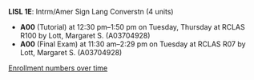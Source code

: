 **LISL 1E**: Intrm/Amer Sign Lang Converstn (4 units)

- **A00** (Tutorial) at 12:30 pm–1:50 pm on Tuesday, Thursday at RCLAS R100 by Lott, Margaret S. (A03704928)
- **A00** (Final Exam) at 11:30 am–2:29 pm on Tuesday at RCLAS R07 by Lott, Margaret S. (A03704928)

[Enrollment numbers over time](./LISL1E.tsv)
